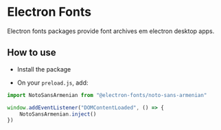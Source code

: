 # Electron Fonts

Electron fonts packages provide font archives em electron desktop apps.

## How to use

* Install the package

* On your `preload.js`, add:

```ts
import NotoSansArmenian from "@electron-fonts/noto-sans-armenian"

window.addEventListener("DOMContentLoaded", () => {
    NotoSansArmenian.inject()
})
```